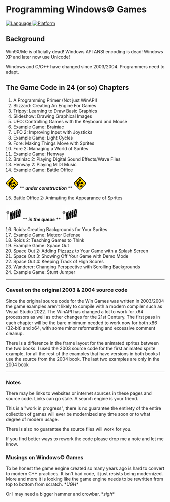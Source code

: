 # Programming Windows© Games
[![Language](https://img.shields.io/badge/Language%20-C++-blue.svg)](https://github.com/GeorgePimpleton/Win32-games/)
[![Platform](https://img.shields.io/badge/Platform%20-Win32-blue.svg)](https://github.com/GeorgePimpleton/Win32-games/)

## Background
Win9X/Me is officially dead!  Windows API ANSI encoding is dead!  Windows XP and later now use Unicode!

Windows and C/C++ have changed since 2003/2004.  Programmers need to adapt.

## The Game Code in 24 (or so) Chapters

1. A Programming Primer (Not just WinAPI)
2. Blizzard: Creating An Engine For Games
3. Trippy: Learning to Draw Basic Graphics
4. Slideshow: Drawing Graphical Images
5. UFO: Controlling Games with the Keyboard and Mouse
6. Example Game: Brainiac
7. UFO 2: Improving Input with Joysticks
8. Example Game: Light Cycles
9. Fore: Making Things Move with Sprites
10. Fore 2: Managing a World of Sprites
11. Example Game: Henway
12. Brainiac 2: Playing Digital Sound Effects/Wave Files
13. Henway 2: Playing MIDI Music
14. Example Game: Battle Office

![under construction](construction.gif)  \*\* ***under construction*** \*\*  ![under construction](construction.gif)

15. Battle Office 2: Animating the Appearance of Sprites

![queue](queue.jpg)  \*\* ***in the queue*** \*\*  ![queue](queue.jpg)

16. Roids: Creating Backgrounds for Your Sprites
17. Example Game: Meteor Defense
18. Roids 2: Teaching Games to Think
19. Example Game: Space Out
20. Space Out 2: Adding Pizzazz to Your Game with a Splash Screen
21. Space Out 3: Showing Off Your Game with Demo Mode
22. Space Out 4: Keeping Track of High Scores
23. Wanderer: Changing Perspective with Scrolling Backgrounds
24. Example Game: Stunt Jumper
----
### Caveat on the original 2003 & 2004 source code
Since the original source code for the Win Games was written in 2003/2004 the game examples aren't likely to compile with a modern compiler such as Visual Studio 2022. The WinAPI has changed a lot to work for x64 processors as well as other changes for the 21st Century.  The first pass in each chapter will be the bare minimum needed to work now for both x86 (32-bit) and x64, with some minor reformatting and excessive comment cleanup.

There is a difference in the frame layout for the animated sprites between the two books.  I used the 2003 source code for the first animated sprite example, for all the rest of the examples that have versions in both books I use the source from the 2004 book.  The last two examples are only in the 2004 book

----
### Notes
There may be links to websites or internet sources in these pages and source code. Links can go stale. A search engine is your friend.

This is a "work in progress", there is no guarantee the entirety of the entire collection of games will ever be modernized any time soon or to what degree of modern usage.

There is also no guarantee the source files will work for you.

If you find better ways to rework the code please drop me a note and let me know.

### Musings on Windows© Games
To be honest the game engine created so many years ago is hard to convert to modern C++ practices.  It isn't bad code, it just resists being modernized.  More and more it is looking like the game engine needs to be rewritten from top to bottom from scratch.  \**UGH*\*

Or I may need a bigger hammer and crowbar.  \**sigh*\*